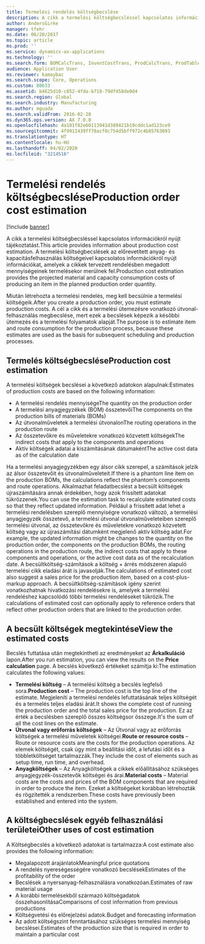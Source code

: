 ```yaml
---
title: Termelési rendelés költségbecslése
description: A cikk a termelési költségbecsléssel kapcsolatos információkról nyújt tájékoztatást. A termelési költségbecslések az előrevetített anyag- és kapacitásfelhasználás költségeivel kapcsolatos információkról nyújt információkat, amelyek a cikkek tervezett rendelésben megadott mennyiségeinek termelésekor merülnek fel.
author: AndersGirke
manager: tfehr
ms.date: 06/20/2017
ms.topic: article
ms.prod: ''
ms.service: dynamics-ax-applications
ms.technology: ''
ms.search.form: BOMCalcTrans, InventCostTrans, ProdCalcTrans, ProdTableJour, ProdTableListPage
audience: Application User
ms.reviewer: kamaybac
ms.search.scope: Core, Operations
ms.custom: 80633
ms.assetid: b4625d10-c852-4fda-b718-79df458de0d4
ms.search.region: Global
ms.search.industry: Manufacturing
ms.author: mguada
ms.search.validFrom: 2016-02-28
ms.dyn365.ops.version: AX 7.0.0
ms.openlocfilehash: 4a101f82e60113941d389421b19cddc1ad123ce9
ms.sourcegitcommit: 4f9912439ff78acf0c754d5bff972c4b85763093
ms.translationtype: HT
ms.contentlocale: hu-HU
ms.lasthandoff: 04/02/2020
ms.locfileid: "3214516"
---
```

# <a name="production-order-cost-estimation"></a><span data-ttu-id="fae1a-104">Termelési rendelés költségbecslése</span><span class="sxs-lookup"><span data-stu-id="fae1a-104">Production order cost estimation</span></span>

[!include [banner](../includes/banner.md)]

<span data-ttu-id="fae1a-105">A cikk a termelési költségbecsléssel kapcsolatos információkról nyújt tájékoztatást.</span><span class="sxs-lookup"><span data-stu-id="fae1a-105">This article provides information about production cost estimation.</span></span> <span data-ttu-id="fae1a-106">A termelési költségbecslések az előrevetített anyag- és kapacitásfelhasználás költségeivel kapcsolatos információkról nyújt információkat, amelyek a cikkek tervezett rendelésben megadott mennyiségeinek termelésekor merülnek fel.</span><span class="sxs-lookup"><span data-stu-id="fae1a-106">Production cost estimation provides the projected material and capacity consumption costs of producing an item in the planned production order quantity.</span></span> 

<span data-ttu-id="fae1a-107">Miután létrehozta a termelési rendelés, meg kell becsülnie a termelési költségeik.</span><span class="sxs-lookup"><span data-stu-id="fae1a-107">After you create a production order, you must estimate production costs.</span></span> <span data-ttu-id="fae1a-108">A cél a cikk és a termelési ütemezésre vonatkozó útvonal-felhasználás megbecslése, mert ezek a becslések képezik a későbbi ütemezés és a termelési folyamatok alapját.</span><span class="sxs-lookup"><span data-stu-id="fae1a-108">The purpose is to estimate item and route consumption for the production process, because these estimates are used as the basis for subsequent scheduling and production processes.</span></span>

## <a name="production-cost-estimation"></a><span data-ttu-id="fae1a-109">Termelés költségbecslése</span><span class="sxs-lookup"><span data-stu-id="fae1a-109">Production cost estimation</span></span>
<span data-ttu-id="fae1a-110">A termelési költségek becslései a következő adatokon alapulnak:</span><span class="sxs-lookup"><span data-stu-id="fae1a-110">Estimates of production costs are based on the following information:</span></span>

-   <span data-ttu-id="fae1a-111">A termelési rendelés mennyisége</span><span class="sxs-lookup"><span data-stu-id="fae1a-111">The quantity on the production order</span></span>
-   <span data-ttu-id="fae1a-112">A termelési anyagjegyzékek (BOM) összetevői</span><span class="sxs-lookup"><span data-stu-id="fae1a-112">The components on the production bills of materials (BOMs)</span></span>
-   <span data-ttu-id="fae1a-113">Az útvonalműveletek a termelési útvonalon</span><span class="sxs-lookup"><span data-stu-id="fae1a-113">The routing operations in the production route</span></span>
-   <span data-ttu-id="fae1a-114">Az összetevőkre és műveletekre vonatkozó közvetett költségek</span><span class="sxs-lookup"><span data-stu-id="fae1a-114">The indirect costs that apply to the components and operations</span></span>
-   <span data-ttu-id="fae1a-115">Aktív költségek adatai a kiszámításának dátumaként</span><span class="sxs-lookup"><span data-stu-id="fae1a-115">The active cost data as of the calculation date</span></span>

<span data-ttu-id="fae1a-116">Ha a termelési anyagjegyzékben egy álsor cikk szerepel, a számítások jelzik az álsor összetevőit és útvonalműveleteit.</span><span class="sxs-lookup"><span data-stu-id="fae1a-116">If there is a phantom line item on the production BOMs, the calculations reflect the phantom’s components and route operations.</span></span> <span data-ttu-id="fae1a-117">Alkalmazhat feladatbecslést a becsült költségek újraszámítására annak érdekében, hogy azok frissített adatokat tükrözzenek.</span><span class="sxs-lookup"><span data-stu-id="fae1a-117">You can use the estimation task to recalculate estimated costs so that they reflect updated information.</span></span> <span data-ttu-id="fae1a-118">Például a frissített adat lehet a termelési rendelésben szereplő mennyiségre vonatkozó változó, a termelési anyagjegyzék összetevő, a termelési útvonal útvonalműveleteiben szereplő termelési útvonal, az összetevőkre és műveletekre vonatkozó közvetett költség vagy az újraszámítási dátumként megjelenő aktív költség adat.</span><span class="sxs-lookup"><span data-stu-id="fae1a-118">For example, the updated information might be changes to the quantity on the production order, the components on the production BOMs, the routing operations in the production route, the indirect costs that apply to these components and operations, or the active cost data as of the recalculation date.</span></span> <span data-ttu-id="fae1a-119">A becsültköltség-számítások a költség + árrés módszeren alapuló termelési cikk eladási árát is javasolják.</span><span class="sxs-lookup"><span data-stu-id="fae1a-119">The calculations of estimated cost also suggest a sales price for the production item, based on a cost-plus-markup approach.</span></span> <span data-ttu-id="fae1a-120">A becsültköltség-számítások igény szerint vonatkozhatnak hivatkozási rendelésekre is, amelyek a termelési rendeléshez kapcsolódó többi termelési rendeléseket tükrözik.</span><span class="sxs-lookup"><span data-stu-id="fae1a-120">The calculations of estimated cost can optionally apply to reference orders that reflect other production orders that are linked to the production order.</span></span>

## <a name="view-the-estimated-costs"></a><span data-ttu-id="fae1a-121">A becsült költségek megtekintése</span><span class="sxs-lookup"><span data-stu-id="fae1a-121">View the estimated costs</span></span>
<span data-ttu-id="fae1a-122">Becslés futtatása után megtekintheti az eredményeket az **Árkalkuláció** lapon.</span><span class="sxs-lookup"><span data-stu-id="fae1a-122">After you run estimation, you can view the results on the **Price calculation** page.</span></span> <span data-ttu-id="fae1a-123">A becslés következő értékeket számítja ki:</span><span class="sxs-lookup"><span data-stu-id="fae1a-123">The estimation calculates the following values:</span></span>

-   <span data-ttu-id="fae1a-124">**Termelési költség** – A termelési költség a becslés legfelső sora.</span><span class="sxs-lookup"><span data-stu-id="fae1a-124">**Production cost** – The production cost is the top line of the estimate.</span></span> <span data-ttu-id="fae1a-125">Megjeleníti a termelési rendelés lefuttatásának teljes költségét és a termelés teljes eladási árát.</span><span class="sxs-lookup"><span data-stu-id="fae1a-125">It shows the complete cost of running the production order and the total sales price for the production.</span></span> <span data-ttu-id="fae1a-126">Ez az érték a becslésben szereplő összes költségsor összege.</span><span class="sxs-lookup"><span data-stu-id="fae1a-126">It's the sum of all the cost lines on the estimate.</span></span>
-   <span data-ttu-id="fae1a-127">**Útvonal vagy erőforrás költségek** – Az Útvonal vagy az erőforrás költségek a termelési műveletek költségei.</span><span class="sxs-lookup"><span data-stu-id="fae1a-127">**Route or resource costs** – Route or resource costs are the costs for the production operations.</span></span> <span data-ttu-id="fae1a-128">Az elemek költségét, csak úgy mint a beállítási időt, a lefutási időt és a többletköltséget tartalmazzák.</span><span class="sxs-lookup"><span data-stu-id="fae1a-128">They include the cost of elements such as setup time, run time, and overhead.</span></span>
-   <span data-ttu-id="fae1a-129">**Anyagköltségek** – Az Anyagköltségek a cikkek előállításához szükséges anyagjegyzék-összetevők költségei és árai.</span><span class="sxs-lookup"><span data-stu-id="fae1a-129">**Material costs** – Material costs are the costs and prices of the BOM components that are required in order to produce the item.</span></span> <span data-ttu-id="fae1a-130">Ezeket a költségeket korábban létrehozták és rögzítették a rendszerben.</span><span class="sxs-lookup"><span data-stu-id="fae1a-130">These costs have previously been established and entered into the system.</span></span>

## <a name="other-uses-of-cost-estimation"></a><span data-ttu-id="fae1a-131">A költségbecslések egyéb felhasználási területei</span><span class="sxs-lookup"><span data-stu-id="fae1a-131">Other uses of cost estimation</span></span>
<span data-ttu-id="fae1a-132">A Költségbecslés a következő adatokat is tartalmazza:</span><span class="sxs-lookup"><span data-stu-id="fae1a-132">A cost estimate also provides the following information:</span></span>

-   <span data-ttu-id="fae1a-133">Megalapozott árajánlatok</span><span class="sxs-lookup"><span data-stu-id="fae1a-133">Meaningful price quotations</span></span>
-   <span data-ttu-id="fae1a-134">A rendelés nyereségességére vonatkozó becslések</span><span class="sxs-lookup"><span data-stu-id="fae1a-134">Estimates of the profitability of the order</span></span>
-   <span data-ttu-id="fae1a-135">Becslések a nyersanyag-felhasználásra vonatkozóan.</span><span class="sxs-lookup"><span data-stu-id="fae1a-135">Estimates of raw material usage</span></span>
-   <span data-ttu-id="fae1a-136">A korábbi termelésekből származó költségadatok összehasonlítása</span><span class="sxs-lookup"><span data-stu-id="fae1a-136">Comparisons of cost information from previous productions</span></span>
-   <span data-ttu-id="fae1a-137">Költségvetési és előrejelzési adatok.</span><span class="sxs-lookup"><span data-stu-id="fae1a-137">Budget and forecasting information</span></span>
-   <span data-ttu-id="fae1a-138">Az adott költségszint fenntartásához szükséges termelési mennyiség becslései.</span><span class="sxs-lookup"><span data-stu-id="fae1a-138">Estimates of the production size that is required in order to maintain a particular cost</span></span>




